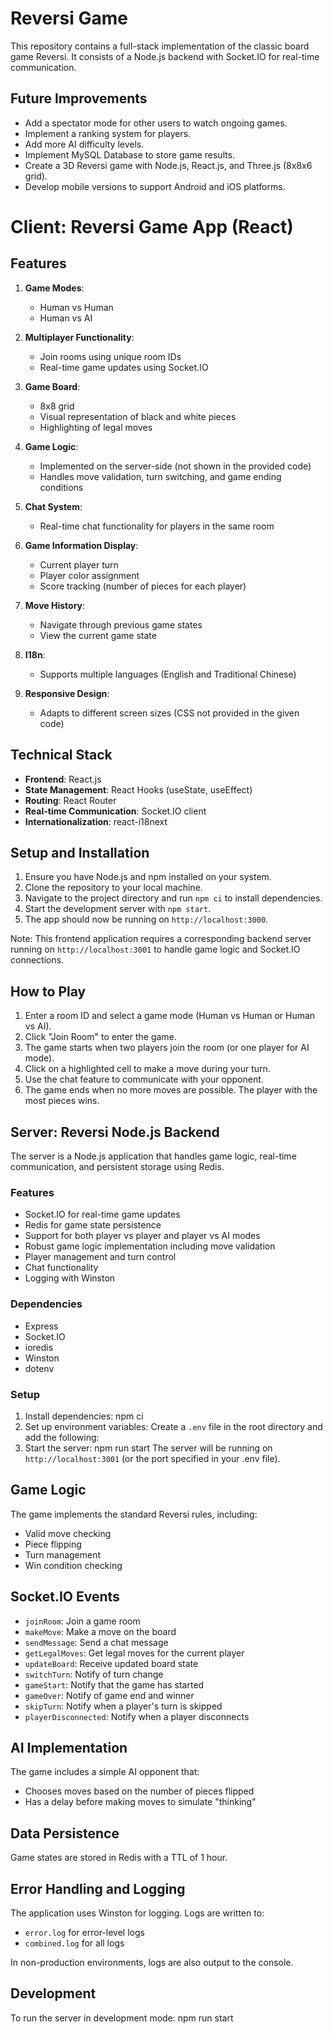# Reversi Game

This repository contains a full-stack implementation of the classic board game Reversi. It consists of a Node.js backend with Socket.IO for real-time communication.

## Future Improvements

- Add a spectator mode for other users to watch ongoing games.
- Implement a ranking system for players.
- Add more AI difficulty levels.
- Implement MySQL Database to store game results.
- Create a 3D Reversi game with Node.js, React.js, and Three.js (8x8x6 grid).
- Develop mobile versions to support Android and iOS platforms.

# Client: Reversi Game App (React)

## Features

1. **Game Modes**:
   - Human vs Human
   - Human vs AI

2. **Multiplayer Functionality**:
   - Join rooms using unique room IDs
   - Real-time game updates using Socket.IO

3. **Game Board**:
   - 8x8 grid
   - Visual representation of black and white pieces
   - Highlighting of legal moves

4. **Game Logic**:
   - Implemented on the server-side (not shown in the provided code)
   - Handles move validation, turn switching, and game ending conditions

5. **Chat System**:
   - Real-time chat functionality for players in the same room

6. **Game Information Display**:
   - Current player turn
   - Player color assignment
   - Score tracking (number of pieces for each player)

7. **Move History**:
   - Navigate through previous game states
   - View the current game state

8. **I18n**:
   - Supports multiple languages (English and Traditional Chinese)

9. **Responsive Design**:
   - Adapts to different screen sizes (CSS not provided in the given code)

## Technical Stack

- **Frontend**: React.js
- **State Management**: React Hooks (useState, useEffect)
- **Routing**: React Router
- **Real-time Communication**: Socket.IO client
- **Internationalization**: react-i18next

## Setup and Installation

1. Ensure you have Node.js and npm installed on your system.
2. Clone the repository to your local machine.
3. Navigate to the project directory and run `npm ci` to install dependencies.
4. Start the development server with `npm start`.
5. The app should now be running on `http://localhost:3000`.

Note: This frontend application requires a corresponding backend server running on `http://localhost:3001` to handle game logic and Socket.IO connections.

## How to Play

1. Enter a room ID and select a game mode (Human vs Human or Human vs AI).
2. Click "Join Room" to enter the game.
3. The game starts when two players join the room (or one player for AI mode).
4. Click on a highlighted cell to make a move during your turn.
5. Use the chat feature to communicate with your opponent.
6. The game ends when no more moves are possible. The player with the most pieces wins.

## Server: Reversi Node.js Backend

The server is a Node.js application that handles game logic, real-time communication, and persistent storage using Redis.

### Features

- Socket.IO for real-time game updates
- Redis for game state persistence
- Support for both player vs player and player vs AI modes
- Robust game logic implementation including move validation
- Player management and turn control
- Chat functionality
- Logging with Winston

### Dependencies

- Express
- Socket.IO
- ioredis
- Winston
- dotenv

### Setup

1. Install dependencies: npm ci
2. Set up environment variables:
Create a `.env` file in the root directory and add the following:
3. Start the server: npm run start
   The server will be running on `http://localhost:3001` (or the port specified in your .env file).

## Game Logic

The game implements the standard Reversi rules, including:
- Valid move checking
- Piece flipping
- Turn management
- Win condition checking

## Socket.IO Events

- `joinRoom`: Join a game room
- `makeMove`: Make a move on the board
- `sendMessage`: Send a chat message
- `getLegalMoves`: Get legal moves for the current player
- `updateBoard`: Receive updated board state
- `switchTurn`: Notify of turn change
- `gameStart`: Notify that the game has started
- `gameOver`: Notify of game end and winner
- `skipTurn`: Notify when a player's turn is skipped
- `playerDisconnected`: Notify when a player disconnects

## AI Implementation

The game includes a simple AI opponent that:
- Chooses moves based on the number of pieces flipped
- Has a delay before making moves to simulate "thinking"

## Data Persistence

Game states are stored in Redis with a TTL of 1 hour.

## Error Handling and Logging

The application uses Winston for logging. Logs are written to:
- `error.log` for error-level logs
- `combined.log` for all logs

In non-production environments, logs are also output to the console.

## Development

To run the server in development mode: npm run start
